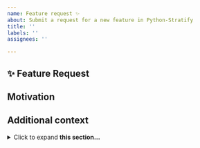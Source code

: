 ```yaml
---
name: Feature request ✨
about: Submit a request for a new feature in Python-Stratify
title: ''
labels: ''
assignees: ''

---
```


## ✨ Feature Request
<!-- Provide a clear and concise description of the feature proposal -->

## Motivation
<!-- Is your feature request related to an existing issue? -->
<!-- I'm always frustrated when ... -->

## Additional context
<!-- Provide any further information to help us understand -->
<details>
<summary>Click to expand <b>this section...</b></summary>

```
Please add additional verbose information in this section e.g., references, screenshots, listings etc
```
</details>
